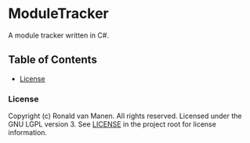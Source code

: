 # ModuleTracker
A module tracker written in C#.

## Table of Contents

* [License](#license)

### License

Copyright (c) Ronald van Manen. All rights reserved.
Licensed under the GNU LGPL version 3.
See [LICENSE](LICENSE) in the project root for license information.
